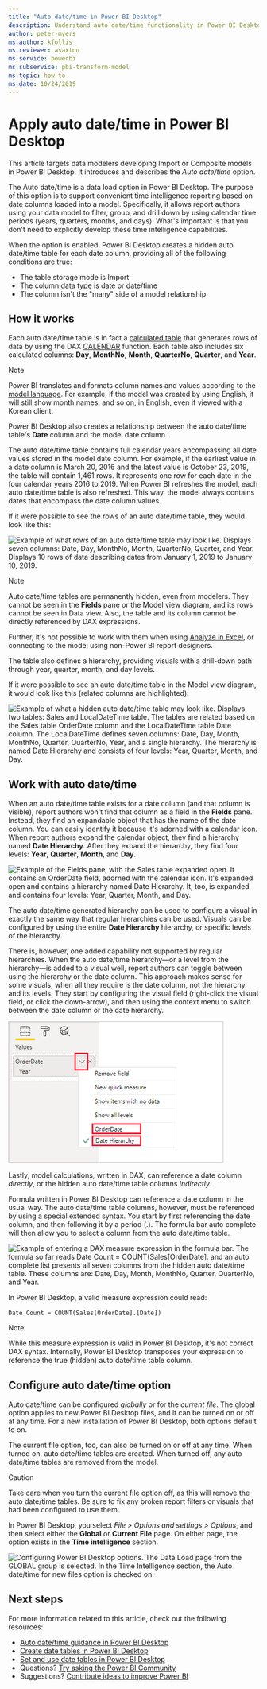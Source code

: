 ```yaml
---
title: "Auto date/time in Power BI Desktop"
description: Understand auto date/time functionality in Power BI Desktop.
author: peter-myers
ms.author: kfollis
ms.reviewer: asaxton
ms.service: powerbi
ms.subservice: pbi-transform-model
ms.topic: how-to
ms.date: 10/24/2019
---
```


# Apply auto date/time in Power BI Desktop

This article targets data modelers developing Import or Composite models in Power BI Desktop. It introduces and describes the _Auto date/time_ option.

The Auto date/time is a data load option in Power BI Desktop. The purpose of this option is to support convenient time intelligence reporting based on date columns loaded into a model. Specifically, it allows report authors using your data model to filter, group, and drill down by using calendar time periods (years, quarters, months, and days). What's important is that you don't need to explicitly develop these time intelligence capabilities.

When the option is enabled, Power BI Desktop creates a hidden auto date/time table for each date column, providing all of the following conditions are true:

- The table storage mode is Import
- The column data type is date or date/time
- The column isn't the "many" side of a model relationship

## How it works

Each auto date/time table is in fact a [calculated table](desktop-calculated-tables.md) that generates rows of data by using the DAX [CALENDAR](/dax/calendar-function-dax) function. Each table also includes six calculated columns: **Day**, **MonthNo**, **Month**, **QuarterNo**, **Quarter**, and **Year**.

> [!NOTE]
> Power BI translates and formats column names and values according to the [model language](../fundamentals/supported-languages-countries-regions.md#choose-the-language-for-the-model-in-power-bi-desktop). For example, if the model was created by using English, it will still show month names, and so on, in English, even if viewed with a Korean client.

Power BI Desktop also creates a relationship between the auto date/time table's **Date** column and the model date column.

The auto date/time table contains full calendar years encompassing all date values stored in the model date column. For example, if the earliest value in a date column is March 20, 2016 and the latest value is October 23, 2019, the table will contain 1,461 rows. It represents one row for each date in the four calendar years 2016 to 2019. When Power BI refreshes the model, each auto date/time table is also refreshed. This way, the model always contains dates that encompass the date column values.

If it were possible to see the rows of an auto date/time table, they would look like this:

![Example of what rows of an auto date/time table may look like. Displays seven columns: Date, Day, MonthNo, Month, QuarterNo, Quarter, and Year. Displays 10 rows of data describing dates from January 1, 2019 to January 10, 2019.](media/desktop-auto-date-time/auto-date-time-hidden-table-example-rows.png)

> [!NOTE]
> Auto date/time tables are permanently hidden, even from modelers. They cannot be seen in the **Fields** pane or the Model view diagram, and its rows cannot be seen in Data view. Also, the table and its column cannot be directly referenced by DAX expressions.
>
> Further, it's not possible to work with them when using [Analyze in Excel](../collaborate-share/service-analyze-in-excel.md), or connecting to the model using non-Power BI report designers.

The table also defines a hierarchy, providing visuals with a drill-down path through year, quarter, month, and day levels.

If it were possible to see an auto date/time table in the Model view diagram, it would look like this (related columns are highlighted):

![Example of what a hidden auto date/time table may look like. Displays two tables: Sales and LocalDateTime table. The tables are related based on the Sales table OrderDate column and the LocalDateTime table Date column. The LocalDateTime defines seven columns: Date, Day, Month, MonthNo, Quarter, QuarterNo, Year, and a single hierarchy. The hierarchy is named Date Hierarchy and consists of four levels: Year, Quarter, Month, and Day.](media/desktop-auto-date-time/auto-date-time-hidden-table-example-diagram.png)

## Work with auto date/time

When an auto date/time table exists for a date column (and that column is visible), report authors won't find that column as a field in the **Fields** pane. Instead, they find an expandable object that has the name of the date column. You can easily identify it because it's adorned with a calendar icon. When report authors expand the calendar object, they find a hierarchy named **Date Hierarchy**. After they expand the hierarchy, they find four levels: **Year**, **Quarter**, **Month**, and **Day**.

![Example of the Fields pane, with the Sales table expanded open. It contains an OrderDate field, adorned with the calendar icon. It's expanded open and contains a hierarchy named Date Hierarchy. It, too, is expanded and contains four levels: Year, Quarter, Month, and Day.](media/desktop-auto-date-time/auto-date-time-fields-pane-example.png)

The auto date/time generated hierarchy can be used to configure a visual in exactly the same way that regular hierarchies can be used. Visuals can be configured by using the entire **Date Hierarchy** hierarchy, or specific levels of the hierarchy.

There is, however, one added capability not supported by regular hierarchies. When the auto date/time hierarchy—or a level from the hierarchy—is added to a visual well, report authors can toggle between using the hierarchy or the date column. This approach makes sense for some visuals, when all they require is the date column, not the hierarchy and its levels. They start by configuring the visual field (right-click the visual field, or click the down-arrow), and then using the context menu to switch between the date column or the date hierarchy.

![Example of a visual field configuration for the OrderDate hierarchy. The open context menu  displays two options allowing the toggling to use the OrderDate column or the Date Hierarchy.](media/desktop-auto-date-time/auto-date-time-configure-visuals-fields.png)

Lastly, model calculations, written in DAX, can reference a date column _directly_, or the hidden auto date/time table columns _indirectly_.

Formula written in Power BI Desktop can reference a date column in the usual way. The auto date/time table columns, however, must be referenced by using a special extended syntax. You start by first referencing the date column, and then following it by a period (.). The formula bar auto complete will then allow you to select a column from the auto date/time table.

![Example of entering a DAX measure expression in the formula bar. The formula so far reads Date Count = COUNT(Sales[OrderDate]. and an auto complete list presents all seven columns from the hidden auto date/time table. These columns are: Date, Day, Month, MonthNo, Quarter, QuarterNo, and Year.](media/desktop-auto-date-time/auto-date-time-dax-auto-complete.png)

In Power BI Desktop, a valid measure expression could read:

```dax
Date Count = COUNT(Sales[OrderDate].[Date])
```

> [!NOTE]
> While this measure expression is valid in Power BI Desktop, it's not correct DAX syntax. Internally, Power BI Desktop transposes your expression to reference the true (hidden) auto date/time table column.

## Configure auto date/time option

Auto date/time can be configured _globally_ or for the _current file_. The global option applies to new Power BI Desktop files, and it can be turned on or off at any time. For a new installation of Power BI Desktop, both options default to on.

The current file option, too, can also be turned on or off at any time. When turned on, auto date/time tables are created. When turned off, any auto date/time tables are removed from the model.

> [!CAUTION]
> Take care when you turn the current file option off, as this will remove the auto date/time tables. Be sure to fix any broken report filters or visuals that had been configured to use them.

In Power BI Desktop, you select _File > Options and settings > Options_, and then select either the **Global** or **Current File** page. On either page, the option exists in the **Time intelligence** section.

![Configuring Power BI Desktop options. The Data Load page from the GLOBAL group is selected. In the Time Intelligence section, the Auto date/time for new files option is checked on.](media/desktop-auto-date-time/auto-date-time-configure-global-options.png)

## Next steps

For more information related to this article, check out the following resources:

- [Auto date/time guidance in Power BI Desktop](../guidance/auto-date-time.md)
- [Create date tables in Power BI Desktop](../guidance/model-date-tables.md)
- [Set and use date tables in Power BI Desktop](desktop-date-tables.md)
- Questions? [Try asking the Power BI Community](https://community.powerbi.com/)
- Suggestions? [Contribute ideas to improve Power BI](https://ideas.powerbi.com/)
